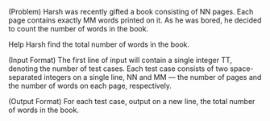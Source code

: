 (Problem)
Harsh was recently gifted a book consisting of NN pages. Each page contains exactly MM words printed on it. As he was bored, he decided to count the number of words in the book.

Help Harsh find the total number of words in the book.

(Input Format)
The first line of input will contain a single integer TT, denoting the number of test cases.
Each test case consists of two space-separated integers on a single line, NN and MM — the number of pages and the number of words on each page, respectively.

(Output Format)
For each test case, output on a new line, the total number of words in the book.

